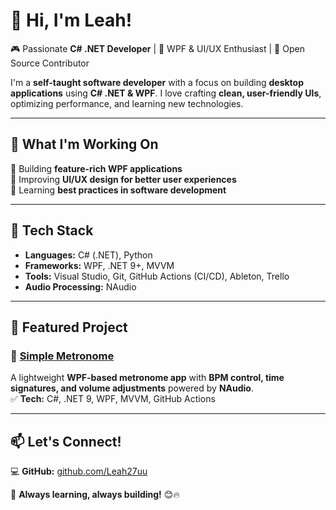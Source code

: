 # 👋 Hi, I'm Leah!

🎮 Passionate **C# .NET Developer** | 🎨 WPF & UI/UX Enthusiast | 🚀 Open Source Contributor  

I'm a **self-taught software developer** with a focus on building **desktop applications** using **C# .NET & WPF**. I love crafting **clean, user-friendly UIs**, optimizing performance, and learning new technologies.  

---

## 🚀 **What I'm Working On**
🔹 Building **feature-rich WPF applications**  
🔹 Improving **UI/UX design for better user experiences**  
🔹 Learning **best practices in software development**  

---

## 🔧 **Tech Stack**
- **Languages:** C# (.NET), Python  
- **Frameworks:** WPF, .NET 9+, MVVM  
- **Tools:** Visual Studio, Git, GitHub Actions (CI/CD), Ableton, Trello
- **Audio Processing:** NAudio  

---

## 📌 **Featured Project**
### 🎵 **[Simple Metronome](https://github.com/Leah27uu/SimpleMetronome)**
A lightweight **WPF-based metronome app** with **BPM control, time signatures, and volume adjustments** powered by **NAudio**.  
✅ **Tech:** C#, .NET 9, WPF, MVVM, GitHub Actions  

---

## 📫 **Let's Connect!**
💻 **GitHub:** [github.com/Leah27uu](https://github.com/Leah27uu)  

🚀 **Always learning, always building!** 😊🔥
